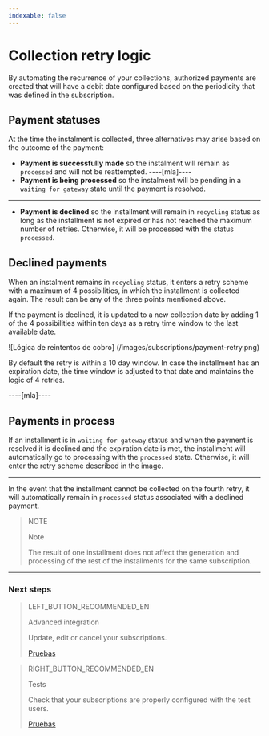 ```yaml
---
indexable: false
---
```


# Collection retry logic

By automating the recurrence of your collections, authorized payments are created that will have a debit date configured based on the periodicity that was defined in the subscription. 

## Payment statuses
At the time the instalment is collected, three alternatives may arise based on the outcome of the payment:

* __Payment is successfully made__ so the instalment will remain as `processed` and will not be reattempted. 
----[mla]----
* __Payment is being processed__ so the instalment will be pending in a `waiting for gateway` state until the payment is resolved.
------------
* __Payment is declined__ so the installment will remain in `recycling` status as long as the installment is not expired or has not reached the maximum number of retries. Otherwise, it will be processed with the status `processed`.

## Declined payments

When an instalment remains in `recycling` status, it enters a retry scheme with a maximum of 4 possibilities, in which the installment is collected again. The result can be any of the three points mentioned above. 

If the payment is declined, it is updated to a new collection date by adding 1 of the 4 possibilities within ten days as a retry time window to the last available date.


![Lógica de reintentos de cobro]
(/images/subscriptions/payment-retry.png)

By default the retry is within a 10 day window. In case the installment has an expiration date, the time window is adjusted to that date and maintains the logic of 4 retries.

----[mla]----

## Payments in process

If an installment is in `waiting for gateway` status and when the payment is resolved it is declined and the expiration date is met, the installment will automatically go to processing with the `processed` state. Otherwise, it will enter the retry scheme described in the image.

------------

In the event that the installment cannot be collected on the fourth retry, it will automatically remain in `processed` status associated with a declined payment.

> NOTE
> 
> Note
> 
> The result of one installment does not affect the generation and processing of the rest of the installments for the same subscription.

------------
### Next steps

> LEFT_BUTTON_RECOMMENDED_EN
>
> Advanced integration
>
> Update, edit or cancel your subscriptions.
>
> [Pruebas](http://www.mercadopago[FAKER][URL][DOMAIN]/developers/es/guides/online-payments/subscriptions/advenced-integration/)

> RIGHT_BUTTON_RECOMMENDED_EN
>
> Tests
>
> Check that your subscriptions are properly configured with the test users. 
>
> [Pruebas](http://www.mercadopago[FAKER][URL][DOMAIN]/developers/es/guides/online-payments/subscriptions/testing/)
